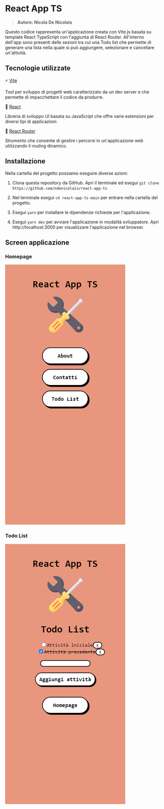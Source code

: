 # React App TS

> <b>Autore: Nicola De Nicolais</b>

Questo codice rappresenta un'applicazione creata con Vite.js basata su template React TypeScript con l'aggiunta di React Router. All'interno dell'app sono presenti delle sezioni tra cui una Todo list che permette di generare una lista nella quale si può aggiungere, selezionare e cancellare un'attività.

## Tecnologie utilizzate
⚡ [Vite](https://vitejs.dev)

Tool per sviluppo di progetti web caratterizzato da un dev server e che permette di impacchettare il codice da produrre.

💠 [React](https://reactjs.org/)

Libreria di sviluppo UI basata su JavaScript che offre varie estensioni per diversi tipi di applicazioni.

📍 [React Router](https://reactrouter.com/)

Strumento che consente di gestire i percorsi in un'applicazione web utilizzando il routing dinamico.
## Installazione
Nella cartella del progetto possiamo eseguire diverse azioni:

1) Clona questa repository da GitHub. Apri il terminale ed esegui `git clone https://github.com/ndenicolais/react-app-ts`

2) Nel terminale esegui    `cd react-app-ts-main` per entrare nella cartella del progetto.

3) Esegui `yarn` per installare le dipendenze richieste per l'applicazione.

4) Esegui `yarn dev` per avviare l'applicazione in modalità sviluppatore.
Apri http://localhost:3000 per visualizzare l'applicazione nel browser.

## Screen  applicazione
### Homepage
<img src='screen-main-page.png'>

### Todo List
<img src='screen-todo-list.png'>